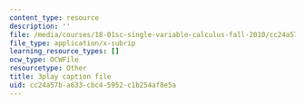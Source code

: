 ```yaml
---
content_type: resource
description: ''
file: /media/courses/18-01sc-single-variable-calculus-fall-2010/cc24a57ba633cbc45952c1b254af8e5a_kCPVBl953eY.srt
file_type: application/x-subrip
learning_resource_types: []
ocw_type: OCWFile
resourcetype: Other
title: 3play caption file
uid: cc24a57b-a633-cbc4-5952-c1b254af8e5a
---
```

